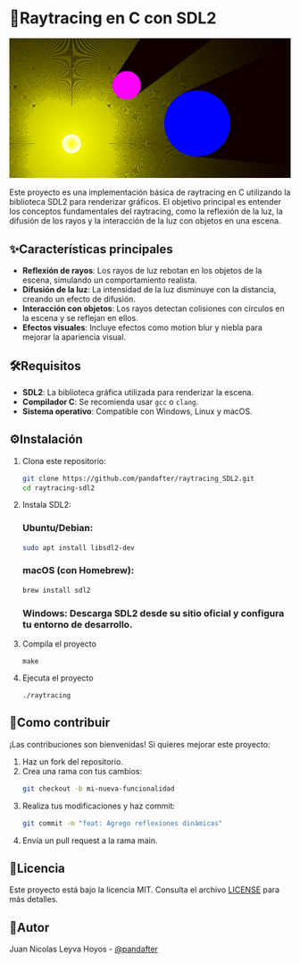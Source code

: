 # 🚀Raytracing en C con SDL2

![Demo del proyecto](demo.png)

Este proyecto es una implementación básica de raytracing en C utilizando la biblioteca SDL2 para renderizar gráficos. El objetivo principal es entender los conceptos fundamentales del raytracing, como la reflexión de la luz, la difusión de los rayos y la interacción de la luz con objetos en una escena.

## ✨Características principales
- **Reflexión de rayos**: Los rayos de luz rebotan en los objetos de la escena, simulando un comportamiento realista.
- **Difusión de la luz**: La intensidad de la luz disminuye con la distancia, creando un efecto de difusión.
- **Interacción con objetos**: Los rayos detectan colisiones con círculos en la escena y se reflejan en ellos.
- **Efectos visuales**: Incluye efectos como motion blur y niebla para mejorar la apariencia visual.

## 🛠️Requisitos
- **SDL2**: La biblioteca gráfica utilizada para renderizar la escena.
- **Compilador C**: Se recomienda usar `gcc` o `clang`.
- **Sistema operativo**: Compatible con Windows, Linux y macOS.

## ⚙️Instalación
1. Clona este repositorio:
   ```bash
   git clone https://github.com/pandafter/raytracing_SDL2.git
   cd raytracing-sdl2
   ```
2. Instala SDL2:
    ### Ubuntu/Debian:
    ```bash
    sudo apt install libsdl2-dev
    ```
    ### macOS (con Homebrew):
    ```bash
    brew install sdl2
    ```
    ### Windows: Descarga SDL2 desde su sitio oficial y configura tu entorno de desarrollo.

3. Compila el proyecto
    ```wsl/bash
    make
    ```
4. Ejecuta el proyecto
    ```wsl/bash
    ./raytracing
    ```
## 🤝Como contribuir
¡Las contribuciones son bienvenidas! Si quieres mejorar este proyecto:
1. Haz un fork del repositorio.
2. Crea una rama con tus cambios:
    ```bash
    git checkout -b mi-nueva-funcionalidad
    ```
3. Realiza tus modificaciones y haz commit:
    ```bash
    git commit -m "feat: Agrego reflexiones dinámicas"
    ```
4. Envía un pull request a la rama main.


## 📄Licencia
Este proyecto está bajo la licencia MIT. Consulta el archivo [LICENSE](LICENCE.md) para más detalles.


## 👤Autor
Juan Nicolas Leyva Hoyos - [@pandafter](https://github.com/pandafter)

